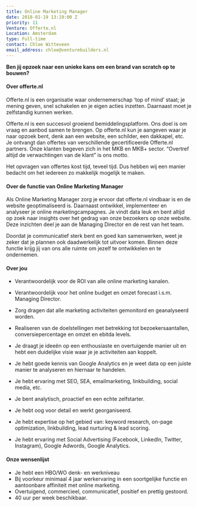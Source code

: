 ```yaml
---
title: Online Marketing Manager
date: 2018-01-19 13:19:00 Z
priority: 11
Venture: Offerte.nl
Location: Amsterdam
type: Full-time
contact: Chloe Witteveen
email_address: chloe@venturebuilders.nl
---
```


**Ben jij opzoek naar een unieke kans om een brand van scratch op te bouwen?**

#### Over offerte.nl

Offerte.nl is een organisatie waar ondernemerschap ‘top of mind’ staat; je mening geven, snel schakelen en je eigen acties inzetten. Daarnaast moet je zelfstandig kunnen werken.

Offerte.nl is een succesvol groeiend bemiddelingsplatform. Ons doel is om vraag en aanbod samen te brengen. Op offerte.nl kun je aangeven waar je naar opzoek bent, denk aan een website, een schilder, een dakkapel, etc. Je ontvangt dan offertes van verschillende gecertificeerde Offerte.nl partners. Onze klanten begeven zich in het MKB en MKB\+ sector. “Overtref altijd de verwachtingen van de klant” is ons motto.

Het opvragen van offertes kost tijd, teveel tijd. Dus hebben wij een manier bedacht om het iedereen zo makkelijk mogelijk te maken.

#### Over de functie van Online Marketing Manager

Als Online Marketing Manager zorg je ervoor dat offerte.nl vindbaar is en de website geoptimaliseerd is. Daarnaast ontwikkel, implementeer en analyseer je online marketingcampagnes.
Je vindt data leuk en bent altijd op zoek naar insights over het gedrag van onze bezoekers op onze website. Deze inzichten deel je aan de Managing Director en de rest van het team.

Doordat je communicatief sterk bent en goed kan samenwerken, weet je zeker dat je plannen ook daadwerkelijk tot uitvoer komen. Binnen deze functie krijg jij van ons alle ruimte om jezelf te ontwikkelen en te ondernemen.

#### Over jou

* Verantwoordelijk voor de ROI van alle online marketing kanalen.

* Verantwoordelijk voor het online budget en omzet forecast i.s.m. Managing Director.

* Zorg dragen dat alle marketing activiteiten gemonitord en geanalyseerd worden.

* Realiseren van de doelstellingen met betrekking tot bezoekersaantallen, conversiepercentage en omzet en ebitda levels.

* Je draagt je ideeën op een enthousiaste en overtuigende manier uit en hebt een duidelijke visie waar je je activiteiten aan koppelt.

* Je hebt goede kennis van Google Analytics en je weet data op een juiste manier te analyseren en hiernaar te handelen.

* Je hebt ervaring met SEO, SEA, emailmarketing, linkbuilding, social media, etc.

* Je bent analytisch, proactief en een echte zelfstarter.

* Je hebt oog voor detail en werkt georganiseerd.

* Je hebt expertise op het gebied van: keyword research, on-page optimization, linkbuilding, lead nurturing & lead scoring.

* Je hebt ervaring met Social Advertising (Facebook, LinkedIn, Twitter, Instagram), Google Adwords, Google Analytics.


#### Onze wensenlijst

* Je hebt een HBO/WO denk- en werkniveau
* Bij voorkeur minimaal 4 jaar werkervaring in een soortgelijke functie en aantoonbare affiniteit met online marketing.
* Overtuigend, commercieel, communicatief, positief en prettig gestoord.
* 40 uur per week beschikbaar.